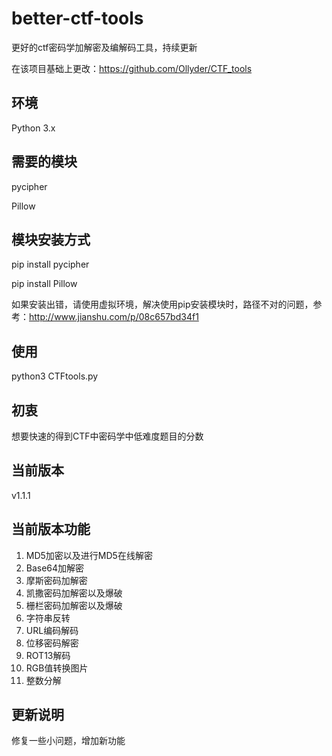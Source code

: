 # better-ctf-tools
更好的ctf密码学加解密及编解码工具，持续更新

在该项目基础上更改：https://github.com/Ollyder/CTF_tools

## 环境
Python 3.x

## 需要的模块
pycipher

Pillow

## 模块安装方式
pip install pycipher

pip install Pillow

如果安装出错，请使用虚拟环境，解决使用pip安装模块时，路径不对的问题，参考：http://www.jianshu.com/p/08c657bd34f1
 
## 使用
python3 CTFtools.py

## 初衷
想要快速的得到CTF中密码学中低难度题目的分数

## 当前版本
v1.1.1

## 当前版本功能
1. MD5加密以及进行MD5在线解密
2. Base64加解密
3. 摩斯密码加解密
4. 凯撒密码加解密以及爆破
5. 栅栏密码加解密以及爆破
6. 字符串反转
7. URL编码解码
8. 位移密码解密
9. ROT13解码
10. RGB值转换图片
11. 整数分解

## 更新说明
修复一些小问题，增加新功能
